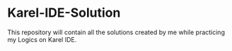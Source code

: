 # Karel-IDE-Solution
This repository will contain all the solutions created by me while practicing my Logics on Karel IDE.
